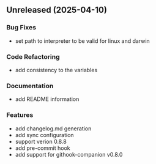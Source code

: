 
<a name="Unreleased"></a>
## Unreleased (2025-04-10)

### Bug Fixes

* set path to interpreter to be valid for linux and darwin

### Code Refactoring

* add consistency to the variables

### Documentation

* add README information

### Features

* add changelog.md generation
* add sync configuration
* support verion 0.8.8
* add pre-commit hook
* add support for githook-companion v0.8.0

